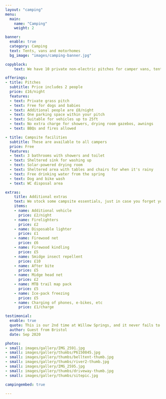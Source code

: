 ```yaml
---
layout: "camping"
menu:
  main:
    name: "Camping"
    weight: 2

banner:
  enable: true
  category: Camping
  text: Tents, vans and motorhomes
  bg_image: "images/camping-banner.jpg"

copyblock:
    text: We have 10 private non-electric pitches for camper vans, tents, trailer tents, motorhomes (up to 25ft) and day vans. If you're concerned about Wales' climate, there's no need to fret — we have a walk-in drying room to dry clothes and boots, and a large shelter with seating for you to relax under, come rain or shine. Fires and BBQs are encouraged! However, due to our close proximity to Afan Forest, we may have to restrict their use or location if conditions become conducive for forest fires.

offerings:
- title: Pitches
  subtitle: Price includes 2 people
  price: £16/night
  features:
  - text: Private grass pitch
  - text: Free for dogs and babies
  - text: Additional people are £8/night
  - text: One parking space within your pitch
  - text: Suitable for vehicles up to 25ft
  - text: No extra charge for showers, drying room gazebos, awnings
  - text: BBQs and fires allowed

- title: Campsite facilities
  subtitle: These are available to all campers
  price: Free
  features:
  - text: 3 bathrooms with showers and toilet
  - text: Sheltered sink for washing up
  - text: Solar-powered drying room
  - text: Sheltered area with tables and chairs for when it's rainy
  - text: Free drinking water from the spring
  - text: Dog and bike wash
  - text: WC disposal area

extras:
    title: Additional extras
    text: We stock some campsite essentials, just in case you forget yours. All these items can be purchased on site from the reception office.
    items:
    - name: Additional vehicle
      price: £2/night
    - name: Firelighters
      price: £2
    - name: Disposable lighter
      price: £1
    - name: Firewood net
      price: £6
    - name: Firewood kindling
      price: £5
    - name: Smidge insect repellent
      price: £10
    - name: After bite
      price: £5
    - name: Midge head net
      price: £2
    - name: MTB trail map pack
      price: £5
    - name: Ice-pack freezing
      price: £5
    - name: Charging of phones, e-bikes, etc
      price: £1/charge

testimonial:
  enable: true
  quote: This is our 2nd time at Willow Springs, and it never fails to disappoint... Totally love the camp site, it's a total gem and so peaceful and beautiful. It's a real family friendly vibe! Me and my partner can't wait to go back!
  author: Guest from Bristol
  date: Sep 2020

photos:
- small: images/gallery/IMG_2591.jpg
- small: images/gallery/thumbs/P6150845.jpg
- small: images/gallery/thumbs/belltent-thumb.jpg
- small: images/gallery/thumbs/river2-thumb.jpg
- small: images/gallery/IMG_2595.jpg
- small: images/gallery/thumbs/driveway-thumb.jpg
- small: images/gallery/thumbs/sitepic.jpg

campingembed: true

---
```

